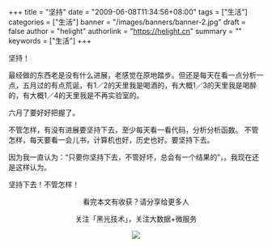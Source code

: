 +++
title = "坚持"
date = "2009-06-08T11:34:56+08:00"
tags = ["生活"]
categories = ["生活"]
banner = "/images/banners/banner-2.jpg"
draft = false
author = "helight"
authorlink = "https://helight.cn"
summary = ""
keywords = ["生活"]
+++

坚持！

最经做的东西老是没有什么进展，老感觉在原地踏步。但还是每天在看一点分析一点，五月过的有点荒诞，有1／2的天里我是喝酒的，有大概1／3的天里我是喝醉的，有大概1／4的天里我是不再实验室的。
<!--more-->
六月了要好好把握了。

   不管怎样，有没有进展要坚持下去，至少每天看一看代码，分析分析函数。
   不管怎样，每天要看一会儿书，计算机也好，历史也好。要坚持下去。
   
   因为我一直认为：“只要你坚持下去，不管好坏，总会有一个结果的”，。我现在还是这样认为。

坚持下去！不管怎样！

<center>
看完本文有收获？请分享给更多人<br>

关注「黑光技术」，关注大数据+微服务<br>

![](/images/qrcode_helight_tech.jpg)
</center>
